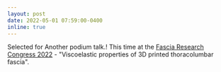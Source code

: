 ```yaml
---
layout: post
date: 2022-05-01 07:59:00-0400
inline: true
---
```


Selected for Another podium talk.! This time at the <a href="https://fasciaresearchsociety.org/">Fascia Research Congress 2022</a> - "Viscoelastic properties of 3D printed thoracolumbar fascia".